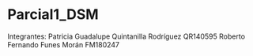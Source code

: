 # Parcial1_DSM 
Integrantes:
Patricia Guadalupe Quintanilla Rodríguez QR140595
Roberto Fernando Funes Morán FM180247

